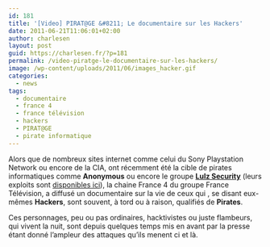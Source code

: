 ```yaml
---
id: 181
title: '[Video] PIRAT@GE &#8211; Le documentaire sur les Hackers'
date: 2011-06-21T11:06:01+02:00
author: charlesen
layout: post
guid: https://charlesen.fr/?p=181
permalink: /video-piratge-le-documentaire-sur-les-hackers/
image: /wp-content/uploads/2011/06/images_hacker.gif
categories:
  - news
tags:
  - documentaire
  - france 4
  - france télévision
  - hackers
  - PIRAT@GE
  - pirate informatique
---
```

<img loading="lazy" class=" alignleft size-full wp-image-180" style="float: left;" title="Hacktiviste" src="https://charlesen.fr/wp-content/uploads/2011/06/images_hacker.gif" alt="Hacktiviste" width="0" height="0" />Alors que de nombreux sites internet comme celui du Sony Playstation Network ou encore de la CIA, ont récemment été la cible de pirates informatiques comme **Anonymous** ou encore le groupe **[Lulz Security](http://lulzsecurity.com/ "Site internet du groupe Lulzsec")** (leurs exploits sont [disponibles ici](http://lulzsecurity.com/releases/ "Lulz Security - Releases")), la chaine France 4 du groupe France Télévision, a diffusé un documentaire sur la vie de ceux qui , se disant eux-mêmes **Hackers**, sont souvent, à tord ou à raison, qualifiés de **Pirates**.

Ces personnages, peu ou pas ordinaires, hacktivistes ou juste flambeurs, qui vivent la nuit, sont depuis quelques temps mis en avant par la presse étant donné l&rsquo;ampleur des attaques qu&rsquo;ils menent ci et là.

<!--more-->

 

<p style="text-align: center;">
</p>